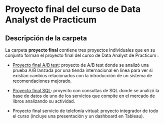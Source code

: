 # Proyecto final del curso de Data Analyst de Practicum

## Descripción de la carpeta 

La carpeta **proyecto final** contiene tres proyectos individuales que en su conjunto forman el proyecto final del curso de Data Analyst de Practicum : 
- [Proyecto final A/B test](https://github.com/CarmenPujato/practicum/tree/main/proyecto%20final/Proyecto%20final%20AB%20test): proyecto de A/B test donde se analizó una prueba A/B lanzada por una tienda internacional en línea para ver si existían cambios relacionados con la introducción de un sistema de recomendaciones mejorado.

- [Proyecto final SQL](https://github.com/CarmenPujato/practicum/tree/main/proyecto%20final/Proyecto%20final%20SQL): proyecto con consultas de SQL donde se analizó la base de datos de uno de los servicios que compite en el mercado de libros analizando su actividad. 

- Proyecto final servicio de telefonía virtual: proyecto integrador de todo el curso (incluye una presentación y un dashboard en Tableau). 
